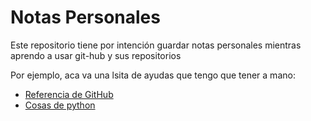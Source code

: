 # Notas Personales

Este repositorio tiene por intención guardar notas personales mientras aprendo
a usar git-hub y sus repositorios

Por ejemplo, aca va una lsita de ayudas que tengo que tener a mano:

- [Referencia de GitHub](github_reference.md)
- [Cosas de python](python/README.md)
